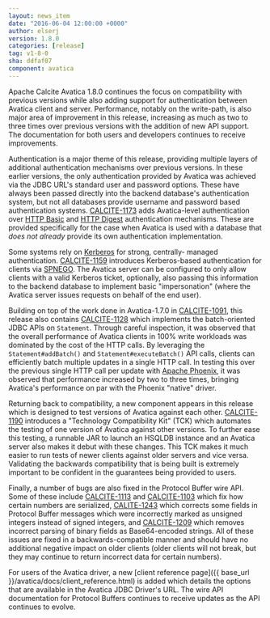 ```yaml
---
layout: news_item
date: "2016-06-04 12:00:00 +0000"
author: elserj
version: 1.8.0
categories: [release]
tag: v1-8-0
sha: ddfaf07
component: avatica
---
```

<!--
{% comment %}
Licensed to the Apache Software Foundation (ASF) under one or more
contributor license agreements.  See the NOTICE file distributed with
this work for additional information regarding copyright ownership.
The ASF licenses this file to you under the Apache License, Version 2.0
(the "License"); you may not use this file except in compliance with
the License.  You may obtain a copy of the License at

http://www.apache.org/licenses/LICENSE-2.0

Unless required by applicable law or agreed to in writing, software
distributed under the License is distributed on an "AS IS" BASIS,
WITHOUT WARRANTIES OR CONDITIONS OF ANY KIND, either express or implied.
See the License for the specific language governing permissions and
limitations under the License.
{% endcomment %}
-->

Apache Calcite Avatica 1.8.0 continues the focus on compatibility with previous
versions while also adding support for authentication between Avatica client and server.
Performance, notably on the write-path, is also major area of improvement
in this release, increasing as much as two to three times over previous versions
with the addition of new API support. The documentation for both users and developers
continues to receive improvements.

Authentication is a major theme of this release, providing multiple layers of
additional authentication mechanisms over previous versions. In these earlier
versions, the only authentication provided by Avatica was achieved via the JDBC URL's
standard user and password options. These have always been passed directly into
the backend database's authentication system, but not all databases provide username
and password based authentication systems. [CALCITE-1173](https://issues.apache.org/jira/browse/CALCITE-1173)
adds Avatica-level authentication over [HTTP Basic](https://en.wikipedia.org/wiki/Basic_access_authentication)
and [HTTP Digest](https://en.wikipedia.org/wiki/Digest_access_authentication)
authentication mechanisms. These are provided specifically for the case when
Avatica is used with a database that _does not already_ provide its own authentication
implementation.

Some systems rely on [Kerberos](http://web.mit.edu/kerberos/) for strong, centrally-
managed authentication. [CALCITE-1159](https://issues.apache.org/jira/browse/CALCITE-1159)
introduces Kerberos-based authentication for clients via [SPNEGO](https://en.wikipedia.org/wiki/SPNEGO).
The Avatica server can be configured to only allow clients with a valid Kerberos ticket,
optionally, also passing this information to the backend database to implement
basic "impersonation" (where the Avatica server issues requests on behalf of the end user).

Building on top of the work done in Avatica-1.7.0 in [CALCITE-1091](https://issues.apache.org/jira/browse/CALCITE-1091),
this release also contains [CALCITE-1128](https://issues.apache.org/jira/browse/CALCITE-1128) which
implements the batch-oriented JDBC APIs on `Statement`. Through careful inspection, it
was observed that the overall performance of Avatica clients in 100% write workloads was
dominated by the cost of the HTTP calls. By leveraging the `Statement#addBatch()`
and `Statement#executeBatch()` API calls, clients can efficiently batch multiple updates
in a single HTTP call. In testing this over the previous single HTTP call per update with
[Apache Phoenix](https://phoenix.apache.org), it was observed that performance increased by
two to three times, bringing Avatica's performance on par with the Phoenix "native" driver.

Returning back to compatibility, a new component appears in this release which is designed to
test versions of Avatica against each other. [CALCITE-1190](https://issues.apache.org/jira/browse/CALCITE-1190)
introduces a "Technology Compatibility Kit" (TCK) which automates the testing of one version
of Avatica against other versions. To further ease this testing, a runnable JAR to launch
an HSQLDB instance and an Avatica server also makes it debut with these changes. This TCK
makes it much easier to run tests of newer clients against older servers and vice versa.
Validating the backwards compatibility that is being built is extremely important to be
confident in the guarantees being provided to users.

Finally, a number of bugs are also fixed in the Protocol Buffer wire API. Some of these
include [CALCITE-1113](https://issues.apache.org/jira/browse/CALCITE-1113) and
[CALCITE-1103](https://issues.apache.org/jira/browse/CALCITE-1103) which fix how certain
numbers are serialized, [CALITE-1243](https://issues.apache.org/jira/browse/CALCITE-1243)
which corrects some fields in Protocol Buffer messages which were incorrectly marked
as unsigned integers instead of signed integers, and [CALCITE-1209](https://issues.apache.org/jira/browse/CALCITE-1209)
which removes incorrect parsing of binary fields as Base64-encoded strings. All of
these issues are fixed in a backwards-compatible manner and should have no additional negative
impact on older clients (older clients will not break, but they may continue to return
incorrect data for certain numbers).

For users of the Avatica driver, a new [client reference page]({{ base_url }}/avatica/docs/client_reference.html)
is added which details the options that are available in the Avatica JDBC Driver's URL.
The wire API documentation for Protocol Buffers continues to receive updates as the API continues to evolve.
